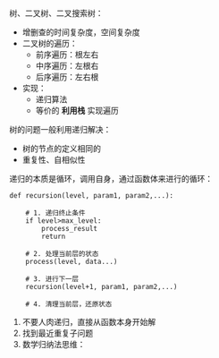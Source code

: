 树、二叉树、二叉搜索树：
- 增删查的时间复杂度，空间复杂度
- 二叉树的遍历：
  - 前序遍历：根左右
  - 中序遍历：左根右
  - 后序遍历：左右根
- 实现：
  - 递归算法
  - 等价的 **利用栈** 实现遍历

树的问题一般利用递归解决：
- 树的节点的定义相同的
- 重复性、自相似性

递归的本质是循环，调用自身，通过函数体来进行的循环：
```
def recursion(level, param1, param2,...):

    # 1. 递归终止条件
    if level>max_level:
        process_result 
        return
    
    # 2. 处理当前层的状态
    process(level, data...)

    # 3. 进行下一层
    recursion(level+1, param1, param2,...)

    # 4. 清理当前层，还原状态
```

1. 不要人肉递归，直接从函数本身开始解
2. 找到最近重复子问题
3. 数学归纳法思维：